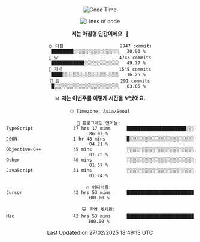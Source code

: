<div align="center">

<br />

 <!--START_SECTION:waka-->
![Code Time](http://img.shields.io/badge/Code%20Time-4%2C281%20hrs%2010%20mins-blue)

![Lines of code](https://img.shields.io/badge/%EC%A0%80%EB%8A%94%20%EC%97%AC%ED%83%9C%EA%B9%8C%EC%A7%80%20-5.1%20million%20%EC%A4%84%EC%9D%98%20%EC%BD%94%EB%93%9C%EB%A5%BC%20%EC%9E%91%EC%84%B1%ED%96%88%EC%96%B4%EC%9A%94.-blue)

**저는 아침형 인간이에요. 🐤** 

```text
🌞 아침                     2947 commits        ████████░░░░░░░░░░░░░░░░░   30.93 % 
🌆 낮　                     4743 commits        ████████████░░░░░░░░░░░░░   49.77 % 
🌃 저녁                     1548 commits        ████░░░░░░░░░░░░░░░░░░░░░   16.25 % 
🌙 밤　                     291 commits         █░░░░░░░░░░░░░░░░░░░░░░░░   03.05 % 
```


📊 **저는 이번주를 이렇게 시간을 보냈어요.** 

```text
🕑︎ Timezone: Asia/Seoul

💬 프로그래밍 언어들: 
TypeScript               37 hrs 17 mins      ██████████████████████░░░   86.92 % 
JSON                     1 hr 48 mins        █░░░░░░░░░░░░░░░░░░░░░░░░   04.21 % 
Objective-C++            45 mins             ░░░░░░░░░░░░░░░░░░░░░░░░░   01.75 % 
Other                    40 mins             ░░░░░░░░░░░░░░░░░░░░░░░░░   01.57 % 
JavaScript               31 mins             ░░░░░░░░░░░░░░░░░░░░░░░░░   01.24 % 

🔥 에디터들: 
Cursor                   42 hrs 53 mins      █████████████████████████   100.00 % 

💻 운영 체제들: 
Mac                      42 hrs 53 mins      █████████████████████████   100.00 % 
```


 Last Updated on 27/02/2025 18:49:13 UTC
<!--END_SECTION:waka-->

</div>
